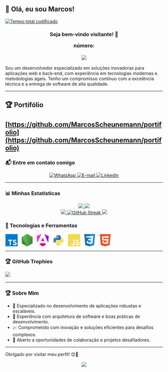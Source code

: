## 👋 Olá, eu sou Marcos!
<a href="https://www.linkedin.com/in/marcos-vergueiro">  
  <img src="https://wakatime.com/badge/user/e5af6433-7f05-4ad0-8b38-c2b8ec34e08d.svg" alt="Tempo total codificado">
</a>
<h3 align="center"<p>
Seja bem-vindo visitante! 👋
<br>
<p align="center">número:</p>
<p align="center"><img align="center"src="https://profile-counter.glitch.me/MarcosScheunemann/count.svg"/></p>
</h3>


Sou um desenvolvedor especializado em soluções inovadoras para aplicações web e back-end, com experiência em tecnologias modernas e metodologias ágeis. Tenho um compromisso contínuo com a excelência técnica e a entrega de software de alta qualidade.

---

## 🏆 Portifólio
[https://github.com/MarcosScheunemann/portifolio](https://github.com/MarcosScheunemann/portifolio)
---
### 📬 Entre em contato comigo

<div align="center"> 
  <a href="https://wa.me/5511982003157" target="_blank">
    <img src="https://img.shields.io/badge/WhatsApp-25D366?style=for-the-badge&logo=whatsapp&logoColor=white" alt="WhatsApp">
  </a>
  <a href="mailto:marcos_verg@hotmail.com">
    <img src="https://img.shields.io/badge/Microsoft_Outlook-0078D4?style=for-the-badge&logo=microsoft-outlook&logoColor=white" alt="E-mail">
  </a>
  <a href="https://www.linkedin.com/in/marcos-vergueiro" target="_blank">
    <img src="https://img.shields.io/badge/-LinkedIn-%230077B5?style=for-the-badge&logo=linkedin&logoColor=white" alt="LinkedIn">
  </a>
</div>

---
### 📊 Minhas Estatísticas

<div align="center">
  <a href="https://www.linkedin.com/in/marcos-vergueiro">
    <img height="180em" src="https://github-readme-stats.vercel.app/api?username=MarcosScheunemann&count_private=true&show_icons=true&theme=shadow_blue&include_all_commits=true"/>
    <img height="180em" src="https://github-readme-stats.vercel.app/api/top-langs/?username=MarcosScheunemann&count_private=true&layout=compact&theme=shadow_blue&exclude_repo=Caminhada"/>
  </a>
  <br>
  <a href="https://wakatime.com/@MarcosScheunemann">
    <img height="180em" src="http://github-profile-summary-cards.vercel.app/api/cards/productive-time?username=MarcosScheunemann&theme=dracula&utcOffset=-3"/>
    <img height="180em" src="https://github-readme-streak-stats.herokuapp.com?user=MarcosScheunemann&theme=shadow_blue&border_radius=4.1&card_width=490&starting_year=2020&mode=weekly" alt="GitHub Streak" />
    <img height="250em" src="https://github-readme-stats.vercel.app/api/wakatime?username=MarcosScheunemann"/>
  </a>
</div>

### 🚀 Tecnologias e Ferramentas

<div style="display: flex; flex-wrap: wrap; gap: 10px;">
  <img align="center" alt="TypeScript" height="40" src="https://raw.githubusercontent.com/devicons/devicon/master/icons/typescript/typescript-plain.svg">
  <img align="center" alt="NodeJS" height="40" src="https://raw.githubusercontent.com/devicons/devicon/master/icons/nodejs/nodejs-original.svg">
  <img align="center" alt="Angular" height="40" src="https://raw.githubusercontent.com/devicons/devicon/master/icons/angular/angular-original.svg">
  <img align="center" alt="Python" height="40" src="https://raw.githubusercontent.com/devicons/devicon/master/icons/python/python-original.svg">
  <img align="center" alt="JavaScript" height="40" src="https://raw.githubusercontent.com/devicons/devicon/master/icons/javascript/javascript-plain.svg">
  <img align="center" alt="CSS3" height="40" src="https://raw.githubusercontent.com/devicons/devicon/master/icons/css3/css3-original.svg">
  <img align="center" alt="HTML5" height="40" src="https://raw.githubusercontent.com/devicons/devicon/master/icons/html5/html5-original.svg">
</div>

---

### 🏆 GitHub Trophies
  <a href="https://www.linkedin.com/in/marcos-vergueiro">  
    <img src="https://github-profile-trophy.vercel.app/?username=MarcosScheunemann&theme=shadow_blue&no-frame=false&no-bg=true&margin-w=4&rank=-C,-?">
  </a>

---

### 🏆 Sobre Mim

- 🎯 Especializado no desenvolvimento de aplicações robustas e escaláveis.
- 🚀 Experiência com arquitetura de software e boas práticas de desenvolvimento.
- 📈 Comprometido com inovação e soluções eficientes para desafios complexos.
- 💬 Aberto a oportunidades de colaboração e projetos desafiadores.

---

Obrigado por visitar meu perfil! 😊🚀
<div align="center">
<img src="https://komarev.com/ghpvc/?username=MarcosScheunemann&&style=flat-square" align="center" />
</div>
